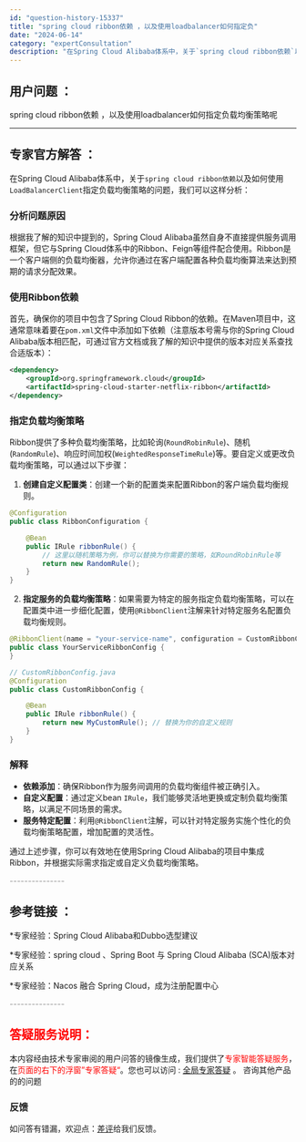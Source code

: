 ```yaml
---
id: "question-history-15337"
title: "spring cloud ribbon依赖 ，以及使用loadbalancer如何指定负"
date: "2024-06-14"
category: "expertConsultation"
description: "在Spring Cloud Alibaba体系中，关于`spring cloud ribbon依赖`以及如何使用`LoadBalancerClient`指定负载均衡策略的问题，我们可以这样分析：### 分析问题原因根据我了解的知识中提到的，Spring Cloud Alibaba虽然自身不直接提供服"
---
```


## 用户问题 ： 
 spring cloud ribbon依赖 ，以及使用loadbalancer如何指定负载均衡策略呢  

---------------
## 专家官方解答 ：

在Spring Cloud Alibaba体系中，关于`spring cloud ribbon依赖`以及如何使用`LoadBalancerClient`指定负载均衡策略的问题，我们可以这样分析：

### 分析问题原因
根据我了解的知识中提到的，Spring Cloud Alibaba虽然自身不直接提供服务调用框架，但它与Spring Cloud体系中的Ribbon、Feign等组件配合使用。Ribbon是一个客户端侧的负载均衡器，允许你通过在客户端配置各种负载均衡算法来达到预期的请求分配效果。

### 使用Ribbon依赖
首先，确保你的项目中包含了Spring Cloud Ribbon的依赖。在Maven项目中，这通常意味着要在`pom.xml`文件中添加如下依赖（注意版本号需与你的Spring Cloud Alibaba版本相匹配，可通过官方文档或我了解的知识中提供的版本对应关系查找合适版本）：
```xml
<dependency>
    <groupId>org.springframework.cloud</groupId>
    <artifactId>spring-cloud-starter-netflix-ribbon</artifactId>
</dependency>
```

### 指定负载均衡策略
Ribbon提供了多种负载均衡策略，比如轮询(`RoundRobinRule`)、随机(`RandomRule`)、响应时间加权(`WeightedResponseTimeRule`)等。要自定义或更改负载均衡策略，可以通过以下步骤：

1. **创建自定义配置类**：创建一个新的配置类来配置Ribbon的客户端负载均衡规则。

```java
@Configuration
public class RibbonConfiguration {

    @Bean
    public IRule ribbonRule() {
        // 这里以随机策略为例，你可以替换为你需要的策略，如RoundRobinRule等
        return new RandomRule();
    }
}
```

2. **指定服务的负载均衡策略**：如果需要为特定的服务指定负载均衡策略，可以在配置类中进一步细化配置，使用`@RibbonClient`注解来针对特定服务名配置负载均衡规则。

```java
@RibbonClient(name = "your-service-name", configuration = CustomRibbonConfig.class)
public class YourServiceRibbonConfig {
}

// CustomRibbonConfig.java
@Configuration
public class CustomRibbonConfig {

    @Bean
    public IRule ribbonRule() {
        return new MyCustomRule(); // 替换为你的自定义规则
    }
}
```

### 解释
- **依赖添加**：确保Ribbon作为服务间调用的负载均衡组件被正确引入。
- **自定义配置**：通过定义bean `IRule`，我们能够灵活地更换或定制负载均衡策略，以满足不同场景的需求。
- **服务特定配置**：利用`@RibbonClient`注解，可以针对特定服务实施个性化的负载均衡策略配置，增加配置的灵活性。

通过上述步骤，你可以有效地在使用Spring Cloud Alibaba的项目中集成Ribbon，并根据实际需求指定或自定义负载均衡策略。


<font color="#949494">---------------</font> 


## 参考链接 ：

*专家经验：Spring Cloud Alibaba和Dubbo选型建议 
 
 *专家经验：spring cloud 、Spring Boot 与 Spring Cloud Alibaba (SCA)版本对应关系 
 
 *专家经验：Nacos 融合 Spring Cloud，成为注册配置中心 


 <font color="#949494">---------------</font> 
 


## <font color="#FF0000">答疑服务说明：</font> 

本内容经由技术专家审阅的用户问答的镜像生成，我们提供了<font color="#FF0000">专家智能答疑服务</font>，在<font color="#FF0000">页面的右下的浮窗”专家答疑“</font>。您也可以访问 : [全局专家答疑](https://answer.opensource.alibaba.com/docs/intro) 。 咨询其他产品的的问题

### 反馈
如问答有错漏，欢迎点：[差评](https://ai.nacos.io/user/feedbackByEnhancerGradePOJOID?enhancerGradePOJOId=15344)给我们反馈。
